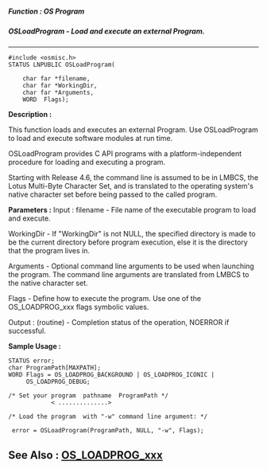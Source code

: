 ##### Function : OS Program
##### OSLoadProgram - Load and execute an external Program.
---
```
#include <osmisc.h>
STATUS LNPUBLIC OSLoadProgram(

	char far *filename,
	char far *WorkingDir,
	char far *Arguments,
	WORD  Flags);
```
**Description :**

This function loads and executes an external Program. Use OSLoadProgram to load 
and execute software modules at run time. 

OSLoadProgram provides C API programs with a platform-independent procedure for 
loading and executing a program.

Starting with Release 4.6, the command line is assumed to be in LMBCS, the 
Lotus Multi-Byte Character Set, and is translated to the operating system's 
native character set before being passed to the called program.


**Parameters :**
Input :
filename  -  File name of the executable program to load and execute.

WorkingDir  -  If "WorkingDir" is not NULL, the specified directory is made to be the current directory before program execution, else it is the directory that the program lives in.

Arguments  -  Optional command line arguments to be used when launching the program.  The command line arguments are translated from LMBCS to the native character set.

Flags  -  Define how to execute the program. Use one of the OS_LOADPROG_xxx flags symbolic values.

Output :
(routine)  -  Completion status of the operation, NOERROR if successful.



**Sample Usage :**
```
STATUS error;
char ProgramPath[MAXPATH];
WORD Flags = OS_LOADPROG_BACKGROUND | OS_LOADPROG_ICONIC |
     OS_LOADPROG_DEBUG;

/* Set your program  pathname  ProgramPath */
            < ..............>

/* Load the program  with "-w" command line argument: */

 error = OSLoadProgram(ProgramPath, NULL, "-w", Flags);

```
**See Also :**
[OS_LOADPROG_xxx](/reference/Symb/OS_LOADPROG_xxx)
---
